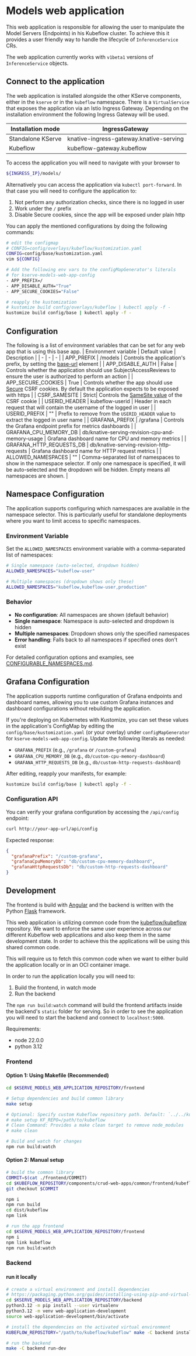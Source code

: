 # Models web application

This web application is responsible for allowing the user to manipulate the Model Servers (Endpoints) in his Kubeflow cluster. To achieve this it provides a user friendly way to handle the lifecycle of `InferenceService` CRs.

The web application currently works with `v1beta1` versions of `InferenceService` objects.

## Connect to the application

The web application is installed alongside the other KServe components, either in the `kserve` or in the `kubeflow` namespace. There is a `VirtualService` that exposes the application via an Istio Ingress Gateway. Depending on the installation environment the following Ingress Gateway will be used.

| Installation mode | IngressGateway                          |
| ----------------- | --------------------------------------- |
| Standalone KServe | knative-ingress-gateway.knative-serving |
| Kubeflow          | kubeflow-gateway.kubeflow               |

To access the application you will need to navigate with your browser to

```sh
${INGRESS_IP}/models/
```

Alternatively you can access the application via `kubectl port-forward`. In that case you will need to configure the application to:

1. Not perform any authorization checks, since there is no logged in user
2. Work under the `/` prefix
3. Disable Secure cookies, since the app will be exposed under plain http

You can apply the mentioned configurations by doing the following commands:

```bash
# edit the configmap
# CONFIG=config/overlays/kubeflow/kustomization.yaml
CONFIG=config/base/kustomization.yaml
vim ${CONFIG}

# Add the following env vars to the configMapGenerator's literals
# for kserve-models-web-app-config
- APP_PREFIX=/
- APP_DISABLE_AUTH="True"
- APP_SECURE_COOKIES="False"

# reapply the kustomization
# kustomize build config/overlays/kubeflow | kubectl apply -f -
kustomize build config/base | kubectl apply -f -
```

## Configuration

The following is a list of environment variables that can be set for any web app that is using this base app.
| Environment variable | Default value | Description |
| - | - | - |
| APP_PREFIX | /models | Controls the application's prefix, by setting the [base-url](https://developer.mozilla.org/en-US/docs/Web/HTML/Element/base) element |
| APP_DISABLE_AUTH | False | Controls whether the application should use SubjectAccessReviews to ensure the user is authorized to perform an action |
| APP_SECURE_COOKIES | True | Controls whether the app should use [Secure](https://developer.mozilla.org/en-US/docs/Web/HTTP/Headers/Set-Cookie#Secure) CSRF cookies. By default the application expects to be exposed with https |
| CSRF_SAMESITE | Strict| Controls the [SameSite value](https://developer.mozilla.org/en-US/docs/Web/HTTP/Headers/Set-Cookie#SameSite) of the CSRF cookie |
| USERID_HEADER | kubeflow-userid | Header in each request that will contain the username of the logged in user |
| USERID_PREFIX | "" | Prefix to remove from the `USERID_HEADER` value to extract the logged in user name |
| GRAFANA_PREFIX | /grafana | Controls the Grafana endpoint prefix for metrics dashboards |
| GRAFANA_CPU_MEMORY_DB | db/knative-serving-revision-cpu-and-memory-usage | Grafana dashboard name for CPU and memory metrics |
| GRAFANA_HTTP_REQUESTS_DB | db/knative-serving-revision-http-requests | Grafana dashboard name for HTTP request metrics |
| ALLOWED_NAMESPACES | "" | Comma-separated list of namespaces to show in the namespace selector. If only one namespace is specified, it will be auto-selected and the dropdown will be hidden. Empty means all namespaces are shown. |

## Namespace Configuration

The application supports configuring which namespaces are available in the namespace selector. This is particularly useful for standalone deployments where you want to limit access to specific namespaces.

### Environment Variable
Set the `ALLOWED_NAMESPACES` environment variable with a comma-separated list of namespaces:

```bash
# Single namespace (auto-selected, dropdown hidden)
ALLOWED_NAMESPACES="kubeflow-user"

# Multiple namespaces (dropdown shows only these)
ALLOWED_NAMESPACES="kubeflow,kubeflow-user,production"
```

### Behavior
- **No configuration**: All namespaces are shown (default behavior)
- **Single namespace**: Namespace is auto-selected and dropdown is hidden
- **Multiple namespaces**: Dropdown shows only the specified namespaces
- **Error handling**: Falls back to all namespaces if specified ones don't exist

For detailed configuration options and examples, see [CONFIGURABLE_NAMESPACES.md](./CONFIGURABLE_NAMESPACES.md).

## Grafana Configuration

The application supports runtime configuration of Grafana endpoints and dashboard names, allowing you to use custom Grafana instances and dashboard configurations without rebuilding the application.

If you're deploying on Kubernetes with Kustomize, you can set these values in the application's ConfigMap by editing the `config/base/kustomization.yaml` (or your overlay) under `configMapGenerator` for `kserve-models-web-app-config`. Update the following literals as needed:

- `GRAFANA_PREFIX` (e.g., `/grafana` or `/custom-grafana`)
- `GRAFANA_CPU_MEMORY_DB` (e.g., `db/custom-cpu-memory-dashboard`)
- `GRAFANA_HTTP_REQUESTS_DB` (e.g., `db/custom-http-requests-dashboard`)

After editing, reapply your manifests, for example:

```bash
kustomize build config/base | kubectl apply -f -
```

### Configuration API

You can verify your grafana configuration by accessing the `/api/config` endpoint:

```bash
curl http://your-app-url/api/config
```

Expected response:
```json
{
  "grafanaPrefix": "/custom-grafana",
  "grafanaCpuMemoryDb": "db/custom-cpu-memory-dashboard",
  "grafanaHttpRequestsDb": "db/custom-http-requests-dashboard"
}
```

## Development

The frontend is build with [Angular](https://angular.io/) and the backend is written with the Python [Flask](https://flask.palletsprojects.com/en/1.1.x/) framework.

This web application is utilizing common code from the [kubeflow/kubeflow](https://github.com/kubeflow/kubeflow/tree/master/components/crud-web-apps/common) repository. We want to enforce the same user experience across our different Kubeflow web applications and also keep them in the same development state. In order to achieve this the applications will be using this shared common code.

This will require us to fetch this common code when we want to either build the application locally or in an OCI container image.

In order to run the application locally you will need to:

1. Build the frontend, in watch mode
2. Run the backend

The `npm run build:watch` command will build the frontend artifacts inside the backend's `static` folder for serving. So in order to see the application you will need to start the backend and connect to `localhost:5000`.

Requirements:

- node 22.0.0
- python 3.12

### Frontend

#### Option 1: Using Makefile (Recommended)

```bash
cd $KSERVE_MODELS_WEB_APPLICATION_REPOSITORY/frontend

# Setup dependencies and build common library
make setup

# Optional: Specify custom Kubeflow repository path. Default: `../../kubeflow` (relative to the frontend directory)
# make setup KF_REPO=/path/to/kubeflow
# Clean Command: Provides a make clean target to remove node_modules
# make clean

# Build and watch for changes
npm run build:watch
```

#### Option 2: Manual setup

```bash
# build the common library
COMMIT=$(cat ./frontend/COMMIT)
cd $KUBEFLOW_REPOSITORY/components/crud-web-apps/common/frontend/kubeflow-common-lib
git checkout $COMMIT

npm i
npm run build
cd dist/kubeflow
npm link

# run the app frontend
cd $KSERVE_MODELS_WEB_APPLICATION_REPOSITORY/frontend
npm i
npm link kubeflow
npm run build:watch
```

### Backend

#### run it locally

```bash
# create a virtual environment and install dependencies
# https://packaging.python.org/guides/installing-using-pip-and-virtual-environments/
cd $KSERVE_MODELS_WEB_APPLICATION_REPOSITORY/backend
python3.12 -m pip install --user virtualenv
python3.12 -m venv web-application-development
source web-application-development/bin/activate

# install the dependencies on the activated virtual environment
KUBEFLOW_REPOSITORY="/path/to/kubeflow/kubeflow" make -C backend install-deps

# run the backend
make -C backend run-dev
```
